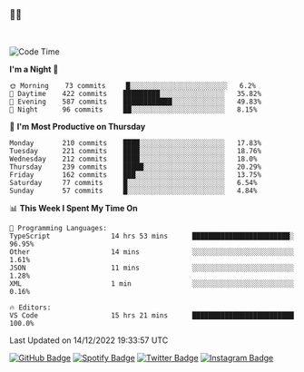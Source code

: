 ### 🤙🍺

<!-- <a href="https://github-readme-stats.vercel.app/api?username=hzak2xx&count_private=true&show_icons=true&theme=dracula">
  <img align="center" src="https://github-readme-stats.vercel.app/api?username=hzak2xx&count_private=true&show_icons=true&theme=dracula" />
</a>
</br> -->
</br>

<!--START_SECTION:waka-->
![Code Time](http://img.shields.io/badge/Code%20Time-2%2C068%20hrs%2018%20mins-blue)

**I'm a Night 🦉** 

```text
🌞 Morning    73 commits     █░░░░░░░░░░░░░░░░░░░░░░░░   6.2% 
🌆 Daytime    422 commits    █████████░░░░░░░░░░░░░░░░   35.82% 
🌃 Evening    587 commits    ████████████░░░░░░░░░░░░░   49.83% 
🌙 Night      96 commits     ██░░░░░░░░░░░░░░░░░░░░░░░   8.15%

```
📅 **I'm Most Productive on Thursday** 

```text
Monday       210 commits    ████░░░░░░░░░░░░░░░░░░░░░   17.83% 
Tuesday      221 commits    ████░░░░░░░░░░░░░░░░░░░░░   18.76% 
Wednesday    212 commits    ████░░░░░░░░░░░░░░░░░░░░░   18.0% 
Thursday     239 commits    █████░░░░░░░░░░░░░░░░░░░░   20.29% 
Friday       162 commits    ███░░░░░░░░░░░░░░░░░░░░░░   13.75% 
Saturday     77 commits     █░░░░░░░░░░░░░░░░░░░░░░░░   6.54% 
Sunday       57 commits     █░░░░░░░░░░░░░░░░░░░░░░░░   4.84%

```


📊 **This Week I Spent My Time On** 

```text
💬 Programming Languages: 
TypeScript               14 hrs 53 mins      ████████████████████████░   96.95% 
Other                    14 mins             ░░░░░░░░░░░░░░░░░░░░░░░░░   1.61% 
JSON                     11 mins             ░░░░░░░░░░░░░░░░░░░░░░░░░   1.28% 
XML                      1 min               ░░░░░░░░░░░░░░░░░░░░░░░░░   0.16%

🔥 Editors: 
VS Code                  15 hrs 21 mins      █████████████████████████   100.0%

```


 Last Updated on 14/12/2022 19:33:57 UTC
<!--END_SECTION:waka-->

[![GitHub Badge](https://img.shields.io/badge/GitHub-100000?style=for-the-badge&logo=github&logoColor=white)](https://github.com/hzak2xx)
[![Spotify Badge](https://img.shields.io/badge/Spotify-1ED760?&style=for-the-badge&logo=spotify&logoColor=white)](https://open.spotify.com/user/uf90s6sbbh75a1mt44clkhkvf)
[![Twitter Badge](https://img.shields.io/badge/Twitter-1DA1F2?style=for-the-badge&logo=twitter&logoColor=white)](https://twitter.com/hzak2xx)
[![Instagram Badge](https://img.shields.io/badge/Instagram-E4405F?style=for-the-badge&logo=instagram&logoColor=white)](https://www.instagram.com/hzak2xx/)
